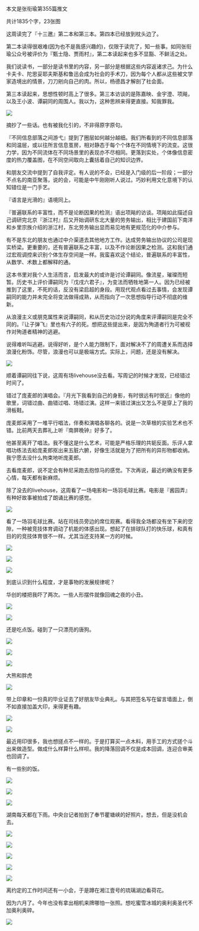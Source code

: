本文是张衔瑜第355篇推文

共计1835个字，23张图

这周读完了『十三邀』第二本和第三本。第四本已经放到枕头边了。

第二本读得很艰难(因为也不是我感兴趣的)，仅限于读完了，知一些事。如同张衔瑜公众号被评价为『甄士隐、贾雨村』，第二本读起来也多不显豁、不鲜活之处。

我们说读书，一部分是读书里的内容，另一部分是根据这些内容返诸求己。为什么卡夫卡、陀思妥耶夫斯基和鲁迅会成为社会的手术刀，因为每个人都从这些被文学家造境出的情景，刀刀剜向自己的肉。所以，杨德昌才解剖了社会面。

第三本读起来，思想性顿时高上了很多。第三本访谈的是陈嘉映、金宇澄、项飚，以及王小波、谭嗣同的周围人。我以为，这种思辨来得更直接。知我罪我。

![](./images/img_001.jpeg)

摘抄了一些话。也有被我化引的，不非得原字原句。

『不同信息部落之间游弋』提到了圈层如何越分越细。我们所看到的不同信息部落和同温层，或以往所言信息茧房，相对静态于每个个体在不同情境下的流变。这很力学，因为不同流体在不同场景里的表现亦不尽相同。更落到实处，个体像信息密度的热力覆盖图，在不同空间取向上囊括着自己的知识边界。

和朋友交流中提到了自我评定。有人说的不会，已经是入门级的后一阶段；一部分不点名的南亚聚落，说的会，可能是中午刚刚听人说过。巧妙利用文化意境下的认知错位是一门手艺。

『语言是光滑的』语境同上。

『普遍联系的丰富性，而不是论断因果的检测』语出项飚的访谈。项飚如此描述自己调研完北京『浙江村』后又开始调研东北大量的劳务输出，相比于建国前下南洋和乡里宗族介绍的浙江村，东北劳务输出显而易见地有更规范化的中介参与。

有不是东北的朋友也通过中介渠道去其他地方工作。达成劳务输出协议的公司是现实桥梁。更重要的，还有普遍联系之丰富，以及不作论断因果之检测。这和我们通过宏观调控来识别个体生存空间是一样。我蛮喜欢这个结论，普遍联系的丰富性，从数学、术数上都解释的通。

这本书里对我个人生活而言，启发最大的或许是讨论谭嗣同。像流星，璀璨而短暂。历史书上评价谭嗣同为『戊戌六君子』，为变法而牺牲地第一人。因为已经被推到了这里，不死的话，反没有梁启超的身段。用现代观点看过去事情，会发现谭嗣同的能力并未完全将变法做得成熟，从而指向了一次思想指导行动不彻底的维新。

从浪漫主义或朋克属性来说谭嗣同，和从历史功过分说的角度来评谭嗣同是完全不同的。『让子弹飞』里也有六子的死。想把这些提出来，是因为殉道者行为可被视作对殉道者精神的逃避。

说得难听叫逃避。说得好听，是个人能力限制下，面对解决不了的周遭关系而选择浪漫化粉饰。尽管，浪漫也可以是极端方式。实际上，问题，还是没有解决。

![](./images/img_002.jpeg)

顺着谭嗣同往下说，这周有场livehouse没去看。写周记的时候才发现，已经错过时间了。

错过了庞麦郎的演唱会。『月光下我看到自己的身影，有时很远有时很近』像他的歌里，词错过曲、曲错过唱、场错过演。这样一来错过演出又怎么不是穿上了我的滑板鞋。

庞麦郎采用了一堆平行唱法，伴奏和演唱各聊各的。说是一次草根的实验艺术也不错。比前两天去葬礼上听『南屏晚钟』好多了。

他甚至离开了唱法。我不懂这是什么艺术，可能是严格乐理的共轭反面。乐评人拿唱功练法去給庞麦郎抠出来五脏六腑，好像生活就是为了把所有的异形物都收纳。我宁愿去没什么拘束地听庞麦郎。

去看庞麦郎，说不定会有种尼采跑去抱惊马的感觉。下次再说，最近的确没有更多心情，每天都有新麻烦。

除了没去的livehouse，这周看了一场电影和一场羽毛球比赛。电影是『酱园弄』有种好故事被拍成了朗诵比赛的感觉。

![](./images/img_003.jpeg)

看了一场羽毛球比赛。站在司线员旁边的席位观赛。看得我全场都没有坐下来的空隙，一种被竞技体育调动了机能的体感出现。想起了在排球队打的快乐球，和真有目的的竞技体育很不一样。尤其当还支持某一方的时候。

![](./images/img_004.jpeg)

![](./images/img_005.jpeg)

![](./images/img_006.jpeg)

到底认识到什么程度，才是事物的发展规律呢？

华创的楼把我吓了两次。一些人形摆件就像回魂之夜的小丑。

![](./images/img_007.jpeg)

![](./images/img_008.jpeg)

还是吃点饭。碰到了一只漂亮的唐狗。

![](./images/img_009.jpeg)

![](./images/img_010.jpeg)

![](./images/img_011.jpeg)

大熊和胖虎

![](./images/img_012.jpeg)

带上印章和一份真的毕业证去了好朋友毕业典礼。与其把签名写在留言墙面上，倒不如直接加盖大印，来得更有趣。

![](./images/img_013.jpeg)

![](./images/img_014.jpeg)

最近用印很多，我也想搓点不一样的。于是打算买一点木料，用手工的方式搓个斗出来做造型。做成什么样算什么样呗。我的降落回调不仅是成本回调，连迎合审美也回调了。

有一些别的饭。

![](./images/img_015.jpeg)

![](./images/img_016.jpeg)

![](./images/img_017.jpeg)

湖南每天都在下雨。中央台记者拍到了奉节瞿塘峡的好照片。想去，但是没机会去。

![](./images/img_018.jpeg)

![](./images/img_019.jpeg)

![](./images/img_020.jpeg)

![](./images/img_021.jpeg)

![](./images/img_022.jpeg)

离约定的工作时间还有一小会，于是蹲在湘江壹号的琉璃湖边看荷花。

因为六月了。今年也没有拿出相机来牌哪怕一张照。想吃蜜雪冰城的奥利奥圣代不加奥利奥碎。

![](./images/img_023.jpeg)
